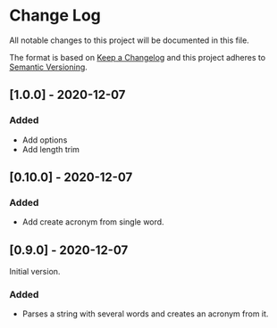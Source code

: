 
# Change Log
All notable changes to this project will be documented in this file.
 
The format is based on [Keep a Changelog](http://keepachangelog.com/)
and this project adheres to [Semantic Versioning](http://semver.org/).

## [1.0.0] - 2020-12-07

### Added

- Add options
- Add length trim

## [0.10.0] - 2020-12-07

### Added

- Add create acronym from single word.

## [0.9.0] - 2020-12-07
 
Initial version.
 
### Added

- Parses a string with several words and creates an acronym from it.
